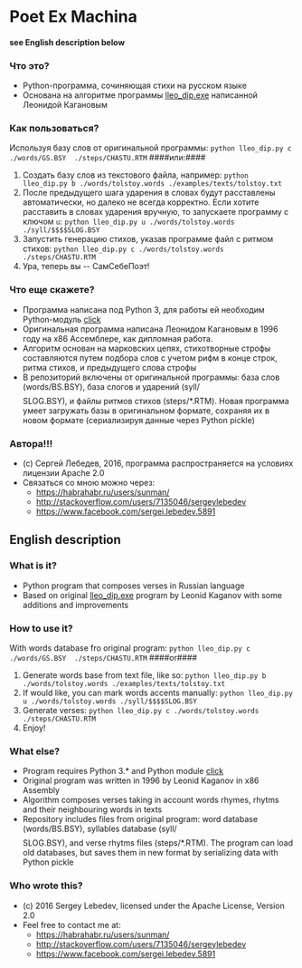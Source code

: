 # Poet Ex Machina #

#### see English description below ####

### Что это? ###
* Python-программа, сочиняющая стихи на русском языке
* Основана на алгоритме программы [lleo_dip.exe](https://lleo.me/soft/lleo_dip.htm) написанной Леонидой Кагановым

### Как пользоваться? ###

Используя базу слов от оригинальной программы:
`python lleo_dip.py c ./words/GS.BSY  ./steps/CHASTU.RTM`
####или:####
1. Создать базу слов из текстового файла, например:
`python lleo_dip.py b ./words/tolstoy.words ./examples/texts/tolstoy.txt`
2. После предыдущего шага ударения в словах будут расставлены автоматически, но далеко не всегда корректно. Если хотите расставить в словах ударения вручную, то запускаете программу с ключом `u`:
`python lleo_dip.py u ./words/tolstoy.words ./syll/$$$$SLOG.BSY`
3. Запустить генерацию стихов, указав программе файл с ритмом стихов:
`python lleo_dip.py c ./words/tolstoy.words ./steps/CHASTU.RTM`
4. Ура, теперь вы -- СамСебеПоэт!

### Что еще скажете? ###
* Программа написана под Python 3, для работы ей необходим Python-модуль [click](http://click.pocoo.org)
* Оригинальная программа написана Леонидом Кагановым в  1996 году на x86 Ассемблере, как дипломная работа.
* Алгоритм основан на марковских цепях, стихотворные строфы составляются путем подбора слов с учетом рифм в конце строк, ритма стихов, и предыдущего слова строфы
* В репозиторий включены от оригинальной программы: база слов (words/BS.BSY), база слогов и ударений (syll/$$$$SLOG.BSY), и файлы ритмов стихов (steps/*.RTM). Новая программа умеет загружать базы в оригинальном формате, сохраняя их в новом формате (сериализируя данные через Python pickle)

### Автора!!! ###
* (c) Сергей Лебедев, 2016, программа распространяется на условиях лицензии Apache 2.0
* Cвязаться cо мною можно через:
    * https://habrahabr.ru/users/sunman/
    * http://stackoverflow.com/users/7135046/sergeylebedev
    * https://www.facebook.com/sergei.lebedev.5891 

## English description ##
### What is it? ###
* Python program that composes verses in Russian language
* Based on original [lleo_dip.exe](https://lleo.me/soft/lleo_dip.htm) program by Leonid Kaganov with some additions and improvements

### How to use it? ###
With words database fro original program:
`python lleo_dip.py c ./words/GS.BSY  ./steps/CHASTU.RTM`
####or####
1. Generate words base from text file, like so:
`python lleo_dip.py b ./words/tolstoy.words ./examples/texts/tolstoy.txt`
2. If would like, you can mark words accents manually:
`python lleo_dip.py u ./words/tolstoy.words ./syll/$$$$SLOG.BSY`
3. Generate verses:
`python lleo_dip.py c ./words/tolstoy.words ./steps/CHASTU.RTM`
4. Enjoy!

### What else? ###
* Program requires Python 3.* and Python module [click](http://click.pocoo.org)
* Original program was written in 1996 by Leonid Kaganov in x86 Assembly
* Algorithm composes verses taking in account words rhymes, rhytms and their neighbouring words in texts
* Repository includes files from original program: word database (words/BS.BSY), syllables database (syll/$$$$SLOG.BSY), and verse rhytms files (steps/*.RTM). The program can load old databases, but saves them in new format by serializing data with Python pickle

### Who wrote this? ###
* (c) 2016 Sergey Lebedev, licensed under the Apache License, Version 2.0
* Feel free to contact me at:
    * https://habrahabr.ru/users/sunman/
    * http://stackoverflow.com/users/7135046/sergeylebedev
    * https://www.facebook.com/sergei.lebedev.5891
